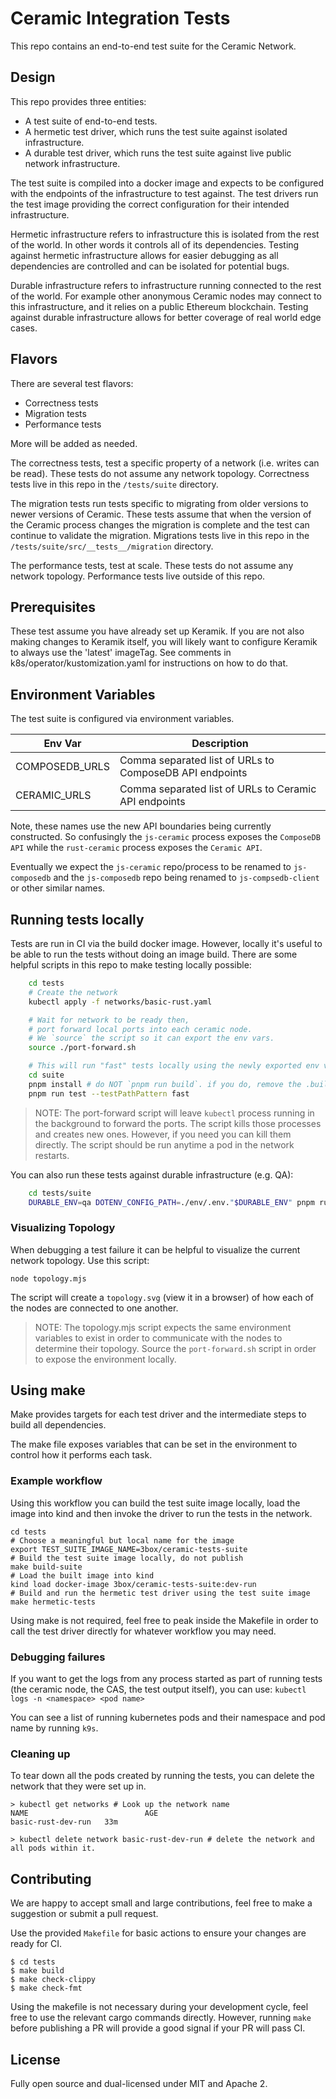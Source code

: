 # Ceramic Integration Tests

This repo contains an end-to-end test suite for the Ceramic Network.

## Design

This repo provides three entities:

* A test suite of end-to-end tests.
* A hermetic test driver, which runs the test suite against isolated infrastructure.
* A durable test driver, which runs the test suite against live public network infrastructure.

The test suite is compiled into a docker image and expects to be configured with the endpoints of the infrastructure to
test against.
The test drivers run the test image providing the correct configuration for their intended infrastructure.

Hermetic infrastructure refers to infrastructure this is isolated from the rest of the world. In other words it controls
all of its dependencies.
Testing against hermetic infrastructure allows for easier debugging as all dependencies are controlled and can be
isolated for potential bugs.

Durable infrastructure refers to infrastructure running connected to the rest of the world. For example other anonymous
Ceramic nodes may connect to this infrastructure, and it relies on a public Ethereum blockchain.
Testing against durable infrastructure allows for better coverage of real world edge cases.

## Flavors

There are several test flavors:

* Correctness tests
* Migration tests
* Performance tests

More will be added as needed.

The correctness tests, test a specific property of a network (i.e. writes can be read).
These tests do not assume any network topology.
Correctness tests live in this repo in the `/tests/suite` directory.

The migration tests run tests specific to migrating from older versions to newer versions of Ceramic.
These tests assume that when the version of the Ceramic process changes the migration is complete and the test can continue to validate the migration.
Migrations tests live in this repo in the `/tests/suite/src/__tests__/migration` directory.

The performance tests, test at scale.
These tests do not assume any network topology.
Performance tests live outside of this repo.

## Prerequisites

These test assume you have already set up Keramik.  If you are not also making changes to Keramik itself,
you will likely want to configure Keramik to always use the 'latest' imageTag.  See comments in
k8s/operator/kustomization.yaml for instructions on how to do that.

## Environment Variables

The test suite is configured via environment variables.

| Env Var        | Description                                             |
| -------        | -----------                                             |
| COMPOSEDB_URLS | Comma separated list of URLs to ComposeDB API endpoints |
| CERAMIC_URLS   | Comma separated list of URLs to Ceramic API endpoints   |

Note, these names use the new API boundaries being currently constructed.
So confusingly the `js-ceramic` process exposes the `ComposeDB API` while the `rust-ceramic` process exposes the
`Ceramic API`.

Eventually we expect the `js-ceramic` repo/process to be renamed to `js-composedb` and the `js-composedb` repo being
renamed to `js-compsedb-client` or other similar names.


## Running tests locally

Tests are run in CI via the build docker image. However, locally it's useful to be able to run the tests without doing
an image build.
There are some helpful scripts in this repo to make testing locally possible:
```bash
    cd tests
    # Create the network
    kubectl apply -f networks/basic-rust.yaml

    # Wait for network to be ready then,
    # port forward local ports into each ceramic node.
    # We `source` the script so it can export the env vars.
    source ./port-forward.sh

    # This will run "fast" tests locally using the newly exported env vars.
    cd suite
    pnpm install # do NOT `pnpm run build`. if you do, remove the .build directory
    pnpm run test --testPathPattern fast
```
>NOTE: The port-forward script will leave `kubectl` process running in the background to forward the ports.
The script kills those processes and creates new ones. However, if you need you can kill them directly.
The script should be run anytime a pod in the network restarts.

You can also run these tests against durable infrastructure (e.g. QA):
```bash
    cd tests/suite
    DURABLE_ENV=qa DOTENV_CONFIG_PATH=./env/.env."$DURABLE_ENV" pnpm run test --testPathPattern fast
```
### Visualizing Topology

When debugging a test failure it can be helpful to visualize the current network topology.
Use this script:

    node topology.mjs

The script will create a `topology.svg` (view it in a browser) of how each of the nodes are connected to one another.

>NOTE: The topology.mjs script expects the same environment variables to exist in order to communicate with the nodes to
> determine their topology.
Source the `port-forward.sh` script in order to expose the environment locally.

## Using make

Make provides targets for each test driver and the intermediate steps to build all dependencies.

The make file exposes variables that can be set in the environment to control how it performs each task.

### Example workflow

Using this workflow you can build the test suite image locally, load the image into kind and then invoke the driver to
run the tests in the network.

    cd tests
    # Choose a meaningful but local name for the image
    export TEST_SUITE_IMAGE_NAME=3box/ceramic-tests-suite
    # Build the test suite image locally, do not publish
    make build-suite
    # Load the built image into kind
    kind load docker-image 3box/ceramic-tests-suite:dev-run
    # Build and run the hermetic test driver using the test suite image
    make hermetic-tests

Using make is not required, feel free to peak inside the Makefile in order to call the test driver directly for whatever
workflow you may need.

### Debugging failures

If you want to get the logs from any process started as part of running tests (the ceramic node, the CAS, the test
output itself), you can use:
`kubectl logs -n <namespace> <pod name>`

You can see a list of running kubernetes pods and their namespace and pod name by running `k9s`.

### Cleaning up

To tear down all the pods created by running the tests, you can delete the network that they were set up in.

    > kubectl get networks # Look up the network name
    NAME                          AGE
    basic-rust-dev-run   33m

    > kubectl delete network basic-rust-dev-run # delete the network and all pods within it.

## Contributing

We are happy to accept small and large contributions, feel free to make a suggestion or submit a pull request.

Use the provided `Makefile` for basic actions to ensure your changes are ready for CI.

    $ cd tests
    $ make build
    $ make check-clippy
    $ make check-fmt

Using the makefile is not necessary during your development cycle, feel free to use the relevant cargo commands
directly. However, running `make` before publishing a PR will provide a good signal if your PR will pass CI.

## License

Fully open source and dual-licensed under MIT and Apache 2.
